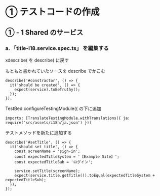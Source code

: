 # ① テストコードの作成

## ① - 1 Shared のサービス

### a. 「title-i18.service.spec.ts」 を編集する

xdescribe( を describe( に戻す

もともと書かれていたソースを describe でかこむ

```
describe('#constractor', () => {
  it('should be created', () => {
    expect(service).toBeTruthy();
  });
});
```

TestBed.configureTestingModule({ の下に追加

```
imports: [TranslateTestingModule.withTranslations({ ja: require('src/assets/i18n/ja.json') })]
```

テストメソッドを新たに追加する

```
describe('#setTitle', () => {
  it('should set title', () => {
    const screenName = 'sign-in';
    const expectedTitleSystem = '【Example Site】';
    const expectedTitleSub = 'ログイン';

    service.setTitle(screenName);
    expect(service.title.getTitle()).toEqual(expectedTitleSystem + expectedTitleSub);
  });
});
```
